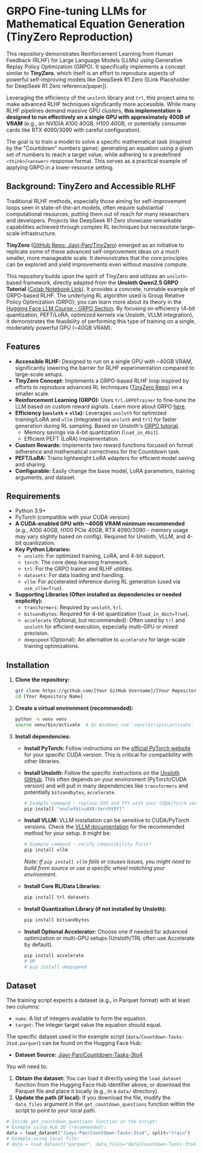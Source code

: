 # GRPO Fine-tuning LLMs for Mathematical Equation Generation (TinyZero Reproduction)

This repository demonstrates Reinforcement Learning from Human Feedback (RLHF) for Large Language Models (LLMs) using Generative Replay Policy Optimization (GRPO). It specifically implements a concept similar to **TinyZero**, which itself is an effort to reproduce aspects of powerful self-improving models like DeepSeek R1 Zero ([Link Placeholder for DeepSeek R1 Zero reference/paper]).

Leveraging the efficiency of the `unsloth` library and `trl`, this project aims to make advanced RLHF techniques significantly more accessible. While many RLHF pipelines demand massive GPU clusters, **this implementation is designed to run effectively on a single GPU with approximately 40GB of VRAM** (e.g., an NVIDIA A100 40GB, H100 40GB, or potentially consumer cards like RTX 4090/3090 with careful configuration).

The goal is to train a model to solve a specific mathematical task (inspired by the "Countdown" numbers game): generating an equation using a given set of numbers to reach a target value, while adhering to a predefined `<think>`/`<answer>` response format. This serves as a practical example of applying GRPO in a lower-resource setting.

## Background: TinyZero and Accessible RLHF

Traditional RLHF methods, especially those aiming for self-improvement loops seen in state-of-the-art models, often require substantial computational resources, putting them out of reach for many researchers and developers. Projects like DeepSeek R1 Zero showcase remarkable capabilities achieved through complex RL techniques but necessitate large-scale infrastructure.

**TinyZero** ([GitHub Repo: Jiayi-Pan/TinyZero](https://github.com/Jiayi-Pan/TinyZero)) emerged as an initiative to replicate some of these advanced self-improvement ideas on a much smaller, more manageable scale. It demonstrates that the core principles can be explored and yield improvements even without massive compute.

This repository builds upon the spirit of TinyZero and utilizes an `unsloth`-based framework, directly adapted from the **Unsloth Qwen2.5 GRPO Tutorial** ([Colab Notebook Link](https://colab.research.google.com/github/unslothai/notebooks/blob/main/nb/Qwen2.5_(3B)-GRPO.ipynb#scrollTo=vzOuSVCL_GA9)). It provides a concrete, runnable example of GRPO-based RLHF. The underlying RL algorithm used is Group Relative Policy Optimization (GRPO); you can learn more about its theory in the [Hugging Face LLM Course - GRPO Section](https://huggingface.co/learn/llm-course/en/chapter12/3a). By focusing on efficiency (4-bit quantization, PEFT/LoRA, optimized kernels via Unsloth, VLLM integration), it demonstrates the feasibility of performing this type of training on a single, moderately powerful GPU (~40GB VRAM).

## Features

*   **Accessible RLHF:** Designed to run on a single GPU with ~40GB VRAM, significantly lowering the barrier for RLHF experimentation compared to large-scale setups.
*   **TinyZero Concept:** Implements a GRPO-based RLHF loop inspired by efforts to reproduce advanced RL techniques ([TinyZero Repo](https://github.com/Jiayi-Pan/TinyZero)) on a smaller scale.
*   **Reinforcement Learning (GRPO):** Uses `trl.GRPOTrainer` to fine-tune the LLM based on custom reward signals. Learn more about GRPO [here](https://huggingface.co/learn/llm-course/en/chapter12/3a).
*   **Efficiency (`unsloth` + `vllm`):** Leverages `unsloth` for optimized training/LoRA and `vllm` (integrated via `unsloth` and `trl`) for faster generation during RL sampling. Based on Unsloth's [GRPO tutorial](https://colab.research.google.com/github/unslothai/notebooks/blob/main/nb/Qwen2.5_(3B)-GRPO.ipynb#scrollTo=vzOuSVCL_GA9).
    *   Memory savings via 4-bit quantization (`load_in_4bit`).
    *   Efficient PEFT (LoRA) implementation.
*   **Custom Rewards:** Implements two reward functions focused on format adherence and mathematical correctness for the Countdown task.
*   **PEFT/LoRA:** Trains lightweight LoRA adapters for efficient model saving and sharing.
*   **Configurable:** Easily change the base model, LoRA parameters, training arguments, and dataset.

## Requirements

*   Python 3.9+
*   PyTorch (compatible with your CUDA version)
*   **A CUDA-enabled GPU with ~40GB VRAM minimum recommended** (e.g., A100 40GB, H100 PCIe 40GB, RTX 4090/3090 - memory usage may vary slightly based on config). Required for Unsloth, VLLM, and 4-bit quantization.
*   **Key Python Libraries:**
    *   `unsloth`: For optimized training, LoRA, and 4-bit support.
    *   `torch`: The core deep learning framework.
    *   `trl`: For the GRPO trainer and RLHF utilities.
    *   `datasets`: For data loading and handling.
    *   `vllm`: For accelerated inference during RL generation (used via `use_vllm=True`).
*   **Supporting Libraries (Often installed as dependencies or needed explicitly):**
    *   `transformers`: Required by `unsloth`, `trl`.
    *   `bitsandbytes`: Required for 4-bit quantization (`load_in_4bit=True`).
    *   `accelerate` (Optional, but recommended): Often used by `trl` and `unsloth` for efficient execution, especially multi-GPU or mixed precision.
    *   `deepspeed` (Optional): An alternative to `accelerate` for large-scale training optimizations.

## Installation

1.  **Clone the repository:**
    ```bash
    git clone https://github.com/[Your GitHub Username]/[Your Repository Name].git
    cd [Your Repository Name]
    ```

2.  **Create a virtual environment (recommended):**
    ```bash
    python -m venv venv
    source venv/bin/activate  # On Windows use `venv\Scripts\activate`
    ```

3.  **Install dependencies:**

    *   **Install PyTorch:** Follow instructions on the [official PyTorch website](https://pytorch.org/get-started/locally/) for your specific CUDA version. This is critical for compatibility with other libraries.

    *   **Install Unsloth:** Follow the specific instructions on the [Unsloth GitHub](https://github.com/unslothai/unsloth). This often depends on your environment (PyTorch/CUDA version) and will pull in many dependencies like `transformers` and potentially `bitsandbytes`, `accelerate`.
        ```bash
        # Example command - replace XXX and YYY with your CUDA/Torch versions
        pip install "unsloth[cuXXX-torchYYY]"
        ```

    *   **Install VLLM:** VLLM installation can be sensitive to CUDA/PyTorch versions. Check the [VLLM documentation](https://docs.vllm.ai/en/latest/getting_started/installation.html) for the recommended method for your setup. It might be:
        ```bash
        # Example command - verify compatibility first!
        pip install vllm
        ```
        *Note: If `pip install vllm` fails or causes issues, you might need to build from source or use a specific wheel matching your environment.*

    *   **Install Core RL/Data Libraries:**
        ```bash
        pip install trl datasets
        ```

    *   **Install Quantization Library (if not installed by Unsloth):**
        ```bash
        pip install bitsandbytes
        ```

    *   **Install Optional Accelerator:** Choose one if needed for advanced optimization or multi-GPU setups (Unsloth/TRL often use Accelerate by default).
        ```bash
        pip install accelerate
        # OR
        # pip install deepspeed
        ```

## Dataset

The training script expects a dataset (e.g., in Parquet format) with at least two columns:

*   `nums`: A list of integers available to form the equation.
*   `target`: The integer target value the equation should equal.

The specific dataset used in the example script (`data/Countdown-Tasks-3to4.parquet`) can be found on the Hugging Face Hub:
*   **Dataset Source:** [Jiayi-Pan/Countdown-Tasks-3to4](https://huggingface.co/datasets/Jiayi-Pan/Countdown-Tasks-3to4)

You will need to:

1.  **Obtain the dataset:** You can load it directly using the `load_dataset` function from the Hugging Face Hub identifier above, or download the Parquet file and place it locally (e.g., in a `data/` directory).
2.  **Update the path (if local):** If you download the file, modify the `data_files` argument in the `get_countdown_questions` function within the script to point to your local path.

```python
# Inside get_countdown_questions function in the script:
# Example using Hub ID (recommended):
data = load_dataset("Jiayi-Pan/Countdown-Tasks-3to4", split="train")
# Example using local file:
# data = load_dataset("parquet", data_files="data/Countdown-Tasks-3to4.parquet", split="train")
